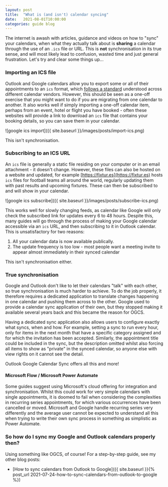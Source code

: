 ```yaml
---
layout: post
title:  "What is (and isn't) calendar syncing"
date:   2021-08-01T10:00:00
categories: guide blog
---
```


The internet is awash with articles, guidance and videos on how to "sync" your calendars, when what they actually talk about is __sharing__ a calendar through the use of an `.ics` file or URL.
This is **not** synchronisation in its true sense, and will most likely lead to confusion, wasted time and just general frustration. Let's try and clear some things up...

### Importing an ICS file

Outlook and Google calendars allow you to export some or all of their appointments to an `ics` format, which [follows a standard](https://en.wikipedia.org/wiki/ICalendar) understood across different calendar vendors. However, this should be seen as a one-off exercise that you might want to do if you are migrating from one calendar to another. It also works well if simply importing a one-off calendar item, perhaps from an event, hotel or flight you have booked - often these websites will provide a link to download an `ics` file that contains your booking details, so you can save them in your calendar.

![google ics import]({{ site.baseurl }}/images/posts/import-ics.png)

This isn't synchronisation.

### Subscribing to an ICS URL

An `ics` file is generally a static file residing on your computer or in an email attachment - it doesn't change. However, these files can also be hosted on a website and updated, for example [https://fixtur.es](https://fixtur.es) hosts `ics` files for football teams all around the world, regularly updating them with past results and upcoming fixtures. These can then be subscribed to and will show in your calendar.

![google ics subscribe]({{ site.baseurl }}/images/posts/subscribe-ics.png)

This works well for slowly changing feeds, as calendar like Google will only check the subscribed link for updates every 6 to 48 hours. Despite this, many guides will go through the process of making your Google calendar accessible via an `ics` URL, and then subscribing to it in Outlook calendar. This is unsatisfactory for two reasons:
1. All your calendar data is now available publically.
1. The update frequency is too low - most people want a meeting invite to appear almost immediately in their synced calendar

This isn't synchronisation either.

### True synchronisation

Google and Outlook don't like to let their calendars "talk" with each other, so true synchronisation is much harder to achieve. To do the job properly, it therefore requires a dedicated application to translate changes happening in one calendar and pushing them across to the other. Google used to provide a calendar sync application of their own, but they stopped making it available several years back and this became the reason for OGCS.

Having a dedicated sync application also allows users to configure exactly what syncs, when and how. For example, setting a sync to run every hour, only for items in the next month that have a specific category assigned and for which the invitation has been accepted. Similarly, the appointment title could be included in the sync, but the description omitted whilst also forcing all items to show as "private" in the synced calendar, so anyone else with view rights on it cannot see the detail.

Outlook Google Calendar Sync offers all this and more!

#### Microsoft Flow / Microsoft Power Automate

Some guides suggest using Microsoft's cloud offering for integration and synchronisation. Whilst this could work for very simple calendars with single appointments, it is doomed to fail when considering the complexities in recurring series appointments, for which various occurrences have been cancelled or moved. Microsoft and Google handle recurring series very differently and the average user cannot be expected to understand all this when trying to write their own sync process in something as simplistic as Power Automate.


### So how do I sync my Google and Outlook calendars properly then?

Using something like OGCS, of course! For a step-by-step guide, see my other blog posts:
* [How to sync calendars from Outlook to Google]({{ site.baseurl }}{% post_url 2021-07-24-how-to-sync-calendars-from-outlook-to-google %}) 
